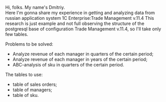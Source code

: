 Hi, folks. My name's Dmitriy.\
Here I'm gonna share my experience in getting and analyzing data from russian application system 1C Enterprise:Trade Management v.11.4
This research is just example and not full observing the structure of the postgresql base of configuration Trade Management v.11.4, so I'll take only few tables.

Problems to be solved:
- Analyze revenue of each manager in quarters of the certain period;
- Analyze revenue of each manager in years of the certain period;
- ABC-analysis of sku in quarters of the certain period.

The tables to use:
- table of sales orders;
- table of managers;
- table of sku.
